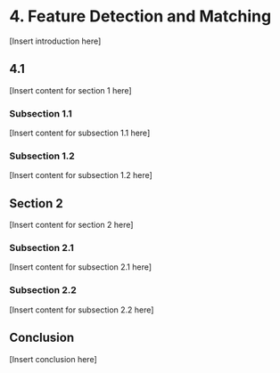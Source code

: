 # 4. Feature Detection and Matching

[Insert introduction here]

## 4.1

[Insert content for section 1 here]

### Subsection 1.1

[Insert content for subsection 1.1 here]

### Subsection 1.2

[Insert content for subsection 1.2 here]

## Section 2

[Insert content for section 2 here]

### Subsection 2.1

[Insert content for subsection 2.1 here]

### Subsection 2.2

[Insert content for subsection 2.2 here]

## Conclusion

[Insert conclusion here]
